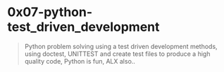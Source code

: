 # 0x07-python-test_driven_development
> Python problem solving using a test driven development methods, using doctest, UNITTEST and create test files to produce a high quality code, Python is fun, ALX also..
